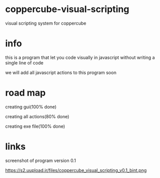 # coppercube-visual-scripting
visual scripting system for coppercube


# info
this is a program that let you code visually in javascript without writing a single line of code

we will add all javascript actions to this program soon


# road map
creating gui(100% done)

creating all actions(80% done)

creating exe file(100% done)

# links

screenshot of program version 0.1


https://s2.uupload.ir/files/coppercube_visual_scripting_v0.1_bint.png

